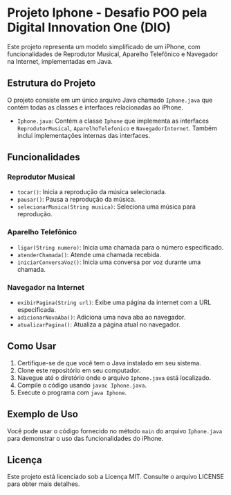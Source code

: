 # Projeto Iphone - Desafio POO pela Digital Innovation One (DIO)

Este projeto representa um modelo simplificado de um iPhone, com funcionalidades de Reprodutor Musical, Aparelho Telefônico e Navegador na Internet, implementadas em Java.

## Estrutura do Projeto

O projeto consiste em um único arquivo Java chamado `Iphone.java` que contém todas as classes e interfaces relacionadas ao iPhone.

- `Iphone.java`: Contém a classe `Iphone` que implementa as interfaces `ReprodutorMusical`, `AparelhoTelefonico` e `NavegadorInternet`. Também inclui implementações internas das interfaces.

## Funcionalidades

### Reprodutor Musical

- `tocar()`: Inicia a reprodução da música selecionada.
- `pausar()`: Pausa a reprodução da música.
- `selecionarMusica(String musica)`: Seleciona uma música para reprodução.

### Aparelho Telefônico

- `ligar(String numero)`: Inicia uma chamada para o número especificado.
- `atenderChamada()`: Atende uma chamada recebida.
- `iniciarConversaVoz()`: Inicia uma conversa por voz durante uma chamada.

### Navegador na Internet

- `exibirPagina(String url)`: Exibe uma página da internet com a URL especificada.
- `adicionarNovaAba()`: Adiciona uma nova aba ao navegador.
- `atualizarPagina()`: Atualiza a página atual no navegador.

## Como Usar

1. Certifique-se de que você tem o Java instalado em seu sistema.
2. Clone este repositório em seu computador.
3. Navegue até o diretório onde o arquivo `Iphone.java` está localizado.
4. Compile o código usando `javac Iphone.java`.
5. Execute o programa com `java Iphone`.

## Exemplo de Uso

Você pode usar o código fornecido no método `main` do arquivo `Iphone.java` para demonstrar o uso das funcionalidades do iPhone.

## Licença

Este projeto está licenciado sob a Licença MIT. Consulte o arquivo LICENSE para obter mais detalhes.